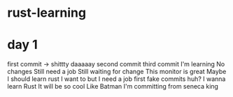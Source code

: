 # rust-learning
# day 1
first commit -> shittty daaaaay
second commit
third commit
I'm learning
No changes Still need a job
Still waiting for change
This monitor is great
Maybe I should learn rust
I want to but I need a job first
fake commits huh?
I wanna learn Rust
It will be so cool
Like Batman
I'm committing from seneca king
